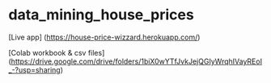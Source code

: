 # data_mining_house_prices

[Live app] (https://house-price-wizzard.herokuapp.com/)

[Colab workbook & csv files] (https://drive.google.com/drive/folders/1biX0wYTfJvkJejQGIyWrqhIVayREoI_-?usp=sharing)
